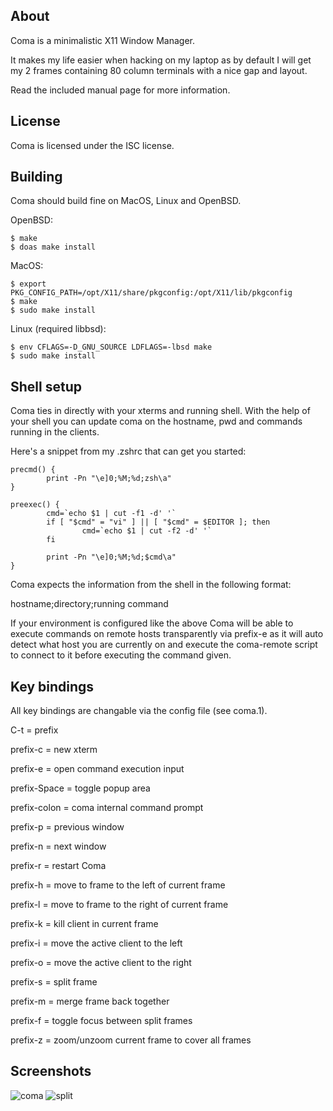 About
-----

Coma is a minimalistic X11 Window Manager.

It makes my life easier when hacking on my laptop as by default
I will get my 2 frames containing 80 column terminals with a nice
gap and layout.

Read the included manual page for more information.

License
-------
Coma is licensed under the ISC license.

Building
--------

Coma should build fine on MacOS, Linux and OpenBSD.

OpenBSD:
```
$ make
$ doas make install
```

MacOS:
```
$ export PKG_CONFIG_PATH=/opt/X11/share/pkgconfig:/opt/X11/lib/pkgconfig
$ make
$ sudo make install
```

Linux (required libbsd):
```
$ env CFLAGS=-D_GNU_SOURCE LDFLAGS=-lbsd make
$ sudo make install
```

Shell setup
-----------

Coma ties in directly with your xterms and running shell. With the help
of your shell you can update coma on the hostname, pwd and commands
running in the clients.

Here's a snippet from my .zshrc that can get you started:

```
precmd() {
        print -Pn "\e]0;%M;%d;zsh\a"
}

preexec() {
        cmd=`echo $1 | cut -f1 -d' '`
        if [ "$cmd" = "vi" ] || [ "$cmd" = $EDITOR ]; then
                cmd=`echo $1 | cut -f2 -d' '`
        fi

        print -Pn "\e]0;%M;%d;$cmd\a"
}
```

Coma expects the information from the shell in the following format:

hostname;directory;running command

If your environment is configured like the above Coma will be able to
execute commands on remote hosts transparently via prefix-e as it will
auto detect what host you are currently on and execute the coma-remote
script to connect to it before executing the command given.

Key bindings
------------
All key bindings are changable via the config file (see coma.1).

C-t = prefix

prefix-c     = new xterm

prefix-e     = open command execution input

prefix-Space = toggle popup area

prefix-colon = coma internal command prompt

prefix-p     = previous window

prefix-n     = next window

prefix-r     = restart Coma

prefix-h     = move to frame to the left of current frame

prefix-l     = move to frame to the right of current frame

prefix-k     = kill client in current frame

prefix-i     = move the active client to the left

prefix-o     = move the active client to the right

prefix-s     = split frame

prefix-m     = merge frame back together

prefix-f     = toggle focus between split frames

prefix-z     = zoom/unzoom current frame to cover all frames

Screenshots
-----------

![coma](https://coma.one/wm/screenshots/coma.png?raw=true)
![split](https://coma.one/wm/screenshots/coma-split.png?raw=true)
